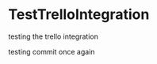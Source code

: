 TestTrelloIntegration
=====================

testing the trello integration

testing commit once again
